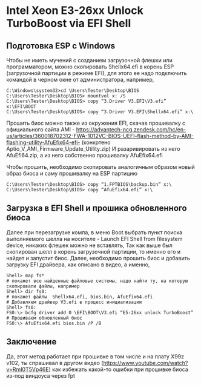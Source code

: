# Intel Xeon E3-26xx Unlock TurboBoost via EFI Shell

## Подготовка ESP c Windows
Чтобы не иметь мучений с созданием загрузочной флешки или программатором, можно скопировать Shellx64.efi в корень ESP (загрузочной партиции в режиме EFI), для этого ее надо подключить командой в черном окне от администратора, например,
```
C:\Windows\system32>cd \Users\Tester\Desktop\BIOS
C:\Users\Tester\Desktop\BIOS> mountvol x: /S
C:\Users\Tester\Desktop\BIOS> copy “3.Driver V3.EFI\V3.efi” x:\EFI\BOOT
C:\Users\Tester\Desktop\BIOS> copy “3.Driver V3.EFI\Shellx64.efi” x:\
```
Прошить биос можно также из окружения EFI, скачав прошивалку с официального сайта AMI - https://advantech-ncg.zendesk.com/hc/en-us/articles/360018702312-FWA-1012VC-BIOS-UEFI-flash-method-by-AMI-flashing-utility-AfuEfix64-efi- (конкртено Aptio_V_AMI_Firmware_Update_Utility.zip)
И разаривировать из него AfuEfi64.zip, а из него собственно прошивалку AfuEfix64.efi

Чтобы прошить, необходимо скопировать аналогичным образом новый образ биоса и саму прошивалку на ESP партицию
```
C:\Users\Tester\Desktop\BIOS> copy “1.FPTBIOS\backup.bin” x:\
C:\Users\Tester\Desktop\BIOS> copy “AfuEfix64.efi” x:\
```
## Загрузка в EFI Shell и прошика обновленного биоса
Далее при перезагрузке компа, в меню  Boot  выбрать пункт поиска выполняемого шелла на носителе - Launch EFI Shell from filesystem device, никаких флешек можно не вставлять, 
Так как выше был скопирован шелл в корень загрузочной партиции, то именно его и найдет и запустит биос. Далее, необходимо прошить биос и добавить загрузку EFI драйвера, как описано в видео, а именно, 
```
Shell> map fs*
# покажет все найденные файловые системы, надо найти ту, на которую скопировали файлы, например
Shell> dir fs0:
# покажет файлы  Shellx64.efi, bios.bin, AfuEfix64.efi
# Добавляем драйвер V3.efi в процесс инициализации
Shell> fs0:
FS0:\> bcfg driver add 0 \EFI\BOOT\V3.efi “E5-26xx unlock TurboBoost”
# Прошиваем обновленный биос
FS0:\> AfuEfix64.efi bios.bin /P /B
```

## Заключение
Да, этот метод работает при прошивке в том числе и на плату X99z v102, ты спрашивал в другом видео (https://www.youtube.com/watch?v=RmI0T5Vp46E) как избежать какой-то ошибки при прошивке биоса из-под виндоуса через fpt
